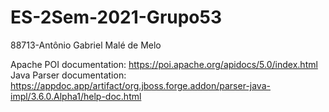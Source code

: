 # ES-2Sem-2021-Grupo53
88713-Antônio Gabriel Malé de Melo

Apache POI documentation: https://poi.apache.org/apidocs/5.0/index.html
Java Parser documentation: https://appdoc.app/artifact/org.jboss.forge.addon/parser-java-impl/3.6.0.Alpha1/help-doc.html

